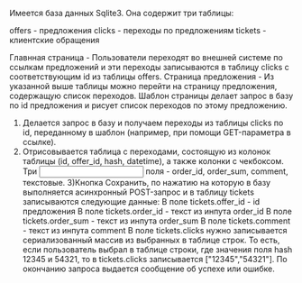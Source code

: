
Имеется база данных Sqlite3. Она содержит три таблицы:

offers - предложения
clicks - переходы по предложениям
tickets - клиентские обращения

Главнная страница - Пользователи переходят во внешней системе по ссылкам предложений и эти переходы записываются в таблицу clicks с соответствующим id из таблицы offers.
Страница предложения - Из указанной выше таблицы можно перейти на страницу предложения, содержащую список переходов. Шаблон страницы делает запрос в базу по id предложения и рисует список переходов по этому предложению. 

 1) Делается запрос в базу и получаем переходы из таблицы clicks по id, переданному в шаблон (например, при помощи GET-параметра в ссылке).
 2) Отрисовывается таблица с переходами, состоящую из колонок таблицы (id, offer_id, hash, datetime), а также колонки с чекбоксом.
    Три <input> поля - order_id, order_sum, comment, текстовые.
 3)Кнопка Сохранить, по нажатию на которую в базу выполняется асинхронный POST-запрос  и в таблицу tickets записываются следующие данные:
    В поле tickets.offer_id - id предложения
    В поле tickets.order_id - текст из инпута order_id
    В поле tickets.order_sum - текст из инпута order_sum
    В поле tickets.comment - текст из инпута comment
    В поле tickets.clicks нужно записывается сериализованный массив из выбранных в таблице строк. То есть, если пользователь выбрал в таблице строки, где значения поля hash 12345 и 54321, то в tickets.clicks записывается ["12345","54321"].
По окончанию запроса выдается сообщение об успехе или ошибке.
